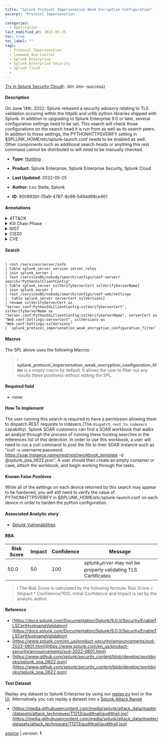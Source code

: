 ```yaml
---
title: "Splunk Protocol Impersonation Weak Encryption Configuration"
excerpt: "Protocol Impersonation
"
categories:
  - Application
last_modified_at: 2022-05-25
toc: true
toc_label: ""
tags:
  - Protocol Impersonation
  - Command And Control
  - Splunk Enterprise
  - Splunk Enterprise Security
  - Splunk Cloud
  - 
---
```




[Try in Splunk Security Cloud](https://www.splunk.com/en_us/products/cyber-security.html){: .btn .btn--success}

#### Description

On June 14th, 2022, Splunk released a security advisory relating to TLS validation occuring within the httplib and urllib python libraries shipped with Splunk. In addition to upgrading to Splunk Enterprise 9.0 or later, several configuration settings need to be set. This search will check those configurations on the search head it is run from as well as its search peers. In addition to these settings, the PYTHONHTTPSVERIFY setting in $SPLUNK_HOME/etc/splunk-launch.conf needs to be enabled as well. Other components such as additional search heads or anything this rest command cannot be distributed to will need to be manually checked.

- **Type**: [Hunting](https://github.com/splunk/security_content/wiki/Detection-Analytic-Types)
- **Product**: Splunk Enterprise, Splunk Enterprise Security, Splunk Cloud

- **Last Updated**: 2022-05-25
- **Author**: Lou Stella, Splunk
- **ID**: 900892bf-70a9-4787-8c99-546dd98ce461


#### Annotations

<details>
  <summary>ATT&CK</summary>

<div markdown="1">


| ID             | Technique        |  Tactic             |
| -------------- | ---------------- |-------------------- |
| [T1001.003](https://attack.mitre.org/techniques/T1001/003/) | Protocol Impersonation | Command And Control |

</div>
</details>


<details>
  <summary>Kill Chain Phase</summary>

<div markdown="1">

* Exploitation


</div>
</details>


<details>
  <summary>NIST</summary>

<div markdown="1">

* DE.CM



</div>
</details>

<details>
  <summary>CIS20</summary>

<div markdown="1">

* CIS 3
* CIS 5
* CIS 16



</div>
</details>

<details>
  <summary>CVE</summary>

<div markdown="1">
| ID          | Summary | [CVSS](https://nvd.nist.gov/vuln-metrics/cvss) |
| ----------- | ----------- | -------------- |
| [](https://nvd.nist.gov/vuln/detail/) |  |  |



</div>
</details>

#### Search 

```

| rest /services/server/info 
| table splunk_server version server_roles 
| join splunk_server [
| rest /servicesNS/nobody/search/configs/conf-server/ search="PythonSslClientConfig" 
| table splunk_server sslVerifyServerCert sslVerifyServerName] 
| join splunk_server [
| rest /servicesNS/nobody/search/configs/conf-web/settings 
|  table splunk_server serverCert sslVersions] 
| rename sslVerifyServerCert as "Server.conf:PythonSSLClientConfig:sslVerifyServerCert", sslVerifyServerName as "Server.conf:PythonSSLClientConfig:sslVerifyServerName", serverCert as "Web.conf:Settings:serverCert", sslVersions as "Web.conf:Settings:sslVersions" 
| `splunk_protocol_impersonation_weak_encryption_configuration_filter`
```

#### Macros
The SPL above uses the following Macros:

> :information_source:
> **splunk_protocol_impersonation_weak_encryption_configuration_filter** is a empty macro by default. It allows the user to filter out any results (false positives) without editing the SPL.

#### Required field
* none


#### How To Implement
The user running this search is required to have a permission allowing them to dispatch REST requests to indexers (The `dispatch_rest_to_indexers` capability). Splunk SOAR customers can find a SOAR workbook that walks an analyst through the process of running these hunting searches in the references list of this detection. In order to use this workbook, a user will need to run a curl command to post the file to their SOAR instance such as "curl -u username:password https://soar.instance.name/rest/rest/workbook_template -d @splunk_psa_0622.json". A user should then create an empty container or case, attach the workbook, and begin working through the tasks.

#### Known False Positives
While all of the settings on each device returned by this search may appear to be hardened, you will still need to verify the value of PYTHONHTTPSVERIFY in $SPLUNK_HOME/etc/splunk-launch.conf on each device in order to harden the python configuration.

#### Associated Analytic story
* [Splunk Vulnerabilities](/stories/splunk_vulnerabilities)




#### RBA

| Risk Score  | Impact      | Confidence   | Message      |
| ----------- | ----------- |--------------|--------------|
| 50.0 | 50 | 100 | $splunk_server$ may not be properly validating TLS Certificates |


> :information_source:
> The Risk Score is calculated by the following formula: Risk Score = (Impact * Confidence/100). Initial Confidence and Impact is set by the analytic author. 

#### Reference

* [https://docs.splunk.com/Documentation/Splunk/9.0.0/Security/EnableTLSCertHostnameValidation](https://docs.splunk.com/Documentation/Splunk/9.0.0/Security/EnableTLSCertHostnameValidation)
* [https://www.splunk.com/en_us/product-security/announcements/svd-2022-0601.html](https://www.splunk.com/en_us/product-security/announcements/svd-2022-0601.html)
* [https://www.github.com/splunk/security_content/blob/develop/workbooks/splunk_psa_0622.json](https://www.github.com/splunk/security_content/blob/develop/workbooks/splunk_psa_0622.json)



#### Test Dataset
Replay any dataset to Splunk Enterprise by using our [replay.py](https://github.com/splunk/attack_data#using-replaypy) tool or the [UI](https://github.com/splunk/attack_data#using-ui).
Alternatively you can replay a dataset into a [Splunk Attack Range](https://github.com/splunk/attack_range#replay-dumps-into-attack-range-splunk-server)


* [https://media.githubusercontent.com/media/splunk/attack_data/master/datasets/attack_techniques/T1213/audittrail/audittrail.log](https://media.githubusercontent.com/media/splunk/attack_data/master/datasets/attack_techniques/T1213/audittrail/audittrail.log)



[*source*](https://github.com/splunk/security_content/tree/develop/detections/application/splunk_protocol_impersonation_weak_encryption_configuration.yml) \| *version*: **1**